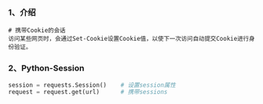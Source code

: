 ### 1、介绍

```
# 携带Cookie的会话
访问某些网页时，会通过Set-Cookie设置Cookie值，以使下一次访问自动提交Cookie进行身份验证。
```



### 2、Python-Session

```python
session = requests.Session()	# 设置session属性
request = request.get(url)		# 携带sessions
```

